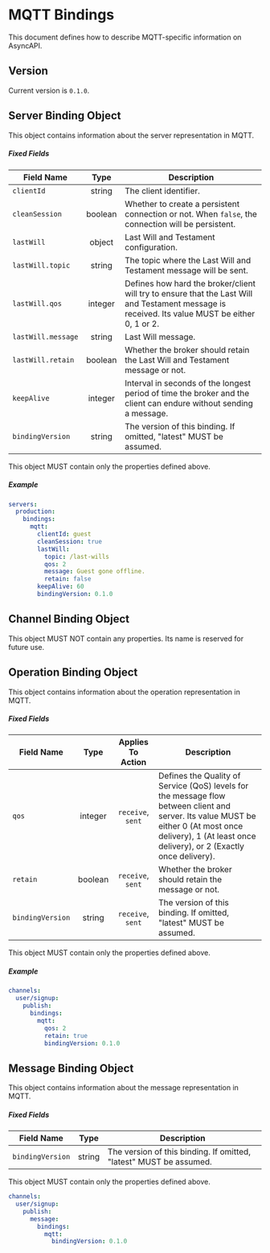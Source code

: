 # MQTT Bindings

This document defines how to describe MQTT-specific information on AsyncAPI.

<a name="version"></a>

## Version

Current version is `0.1.0`.


<a name="server"></a>

## Server Binding Object

This object contains information about the server representation in MQTT.

##### Fixed Fields

Field Name | Type | Description
---|:---:|---
<a name="serverBindingObjectClientId"></a>`clientId` | string | The client identifier.
<a name="serverBindingObjectCleanSession"></a>`cleanSession` | boolean | Whether to create a persistent connection or not. When `false`, the connection will be persistent.
<a name="serverBindingObjectLastWill"></a>`lastWill` | object | Last Will and Testament configuration.
<a name="serverBindingObjectLastWillTopic"></a>`lastWill.topic` | string | The topic where the Last Will and Testament message will be sent.
<a name="serverBindingObjectLastWillQoS"></a>`lastWill.qos` | integer | Defines how hard the broker/client will try to ensure that the Last Will and Testament message is received. Its value MUST be either 0, 1 or 2.
<a name="serverBindingObjectLastWillMessage"></a>`lastWill.message` | string | Last Will message.
<a name="serverBindingObjectLastWillRetain"></a>`lastWill.retain` | boolean | Whether the broker should retain the Last Will and Testament message or not.
<a name="serverBindingObjectKeepAlive"></a>`keepAlive` | integer | Interval in seconds of the longest period of time the broker and the client can endure without sending a message.
<a name="serverBindingObjectBindingVersion"></a>`bindingVersion` | string | The version of this binding. If omitted, "latest" MUST be assumed.

This object MUST contain only the properties defined above.

##### Example

```yaml
servers:
  production:
    bindings:
      mqtt:
        clientId: guest
        cleanSession: true
        lastWill:
          topic: /last-wills
          qos: 2
          message: Guest gone offline.
          retain: false
        keepAlive: 60
        bindingVersion: 0.1.0
```


<a name="channel"></a>

## Channel Binding Object

This object MUST NOT contain any properties. Its name is reserved for future use.



<a name="operation"></a>

## Operation Binding Object

This object contains information about the operation representation in MQTT.

##### Fixed Fields

Field Name | Type | Applies To Action | Description
---|:---:|:---:|---
<a name="operationBindingObjectQoS"></a>`qos` | integer | `receive`, `sent` | Defines the Quality of Service (QoS) levels for the message flow between client and server. Its value MUST be either 0 (At most once delivery), 1 (At least once delivery), or 2 (Exactly once delivery).
<a name="operationBindingObjectRetain"></a>`retain` | boolean | `receive`, `sent` | Whether the broker should retain the message or not.
<a name="operationBindingObjectBindingVersion"></a>`bindingVersion` | string | `receive`, `sent` | The version of this binding. If omitted, "latest" MUST be assumed.

This object MUST contain only the properties defined above.

##### Example

```yaml
channels:
  user/signup:
    publish:
      bindings:
        mqtt:
          qos: 2
          retain: true
          bindingVersion: 0.1.0
```


<a name="message"></a>

## Message Binding Object

This object contains information about the message representation in MQTT.

##### Fixed Fields

Field Name | Type | Description
---|:---:|---
<a name="messageBindingObjectBindingVersion"></a>`bindingVersion` | string | The version of this binding. If omitted, "latest" MUST be assumed.

This object MUST contain only the properties defined above.

```yaml
channels:
  user/signup:
    publish:
      message:
        bindings:
          mqtt:
            bindingVersion: 0.1.0
```
